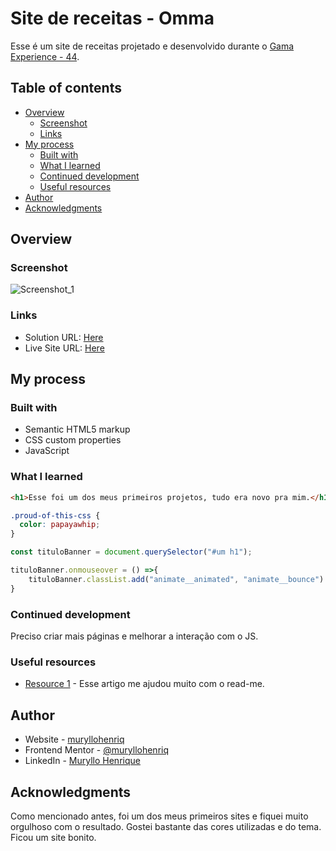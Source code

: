 # Site de receitas - Omma

Esse é um site de receitas projetado e desenvolvido durante o [Gama Experience - 44](https://gama.academy).

## Table of contents

- [Overview](#overview)
  - [Screenshot](#screenshot)
  - [Links](#links)
- [My process](#my-process)
  - [Built with](#built-with)
  - [What I learned](#what-i-learned)
  - [Continued development](#continued-development)
  - [Useful resources](#useful-resources)
- [Author](#author)
- [Acknowledgments](#acknowledgments)

## Overview

### Screenshot

![Screenshot_1](https://user-images.githubusercontent.com/105292489/195603067-5ea165e0-6f10-4c51-81f8-cca88f3bc68b.jpg)

### Links

- Solution URL: [Here](https://github.com/muryllohenriq/Site-Omma)
- Live Site URL: [Here](https://muryllohenriq.github.io/Site-Omma/index.html)

## My process

### Built with

- Semantic HTML5 markup
- CSS custom properties
- JavaScript

### What I learned

```html
<h1>Esse foi um dos meus primeiros projetos, tudo era novo pra mim.</h1>
```
```css
.proud-of-this-css {
  color: papayawhip;
}
```
```js
const tituloBanner = document.querySelector("#um h1");

tituloBanner.onmouseover = () =>{
    tituloBanner.classList.add("animate__animated", "animate__bounce")
}
```
### Continued development

Preciso criar mais páginas e melhorar a interação com o JS.

### Useful resources

- [Resource 1](https://www.markdownguide.org) - Esse artigo me ajudou muito com o read-me.

## Author

- Website - [muryllohenriq](https://github.com/muryllohenriq)
- Frontend Mentor - [@muryllohenriq](https://www.frontendmentor.io/profile/muryllohenriq)
- LinkedIn - [Muryllo Henrique](https://www.linkedin.com/in/muryllo-henrique-567a0b228/)

## Acknowledgments

Como mencionado antes, foi um dos meus primeiros sites e fiquei muito orgulhoso com o resultado. Gostei bastante das cores utilizadas e do tema. Ficou um site bonito.

